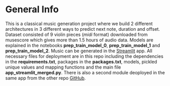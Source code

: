 # General Info
This is a classical music generation project where we build 2 different architectures in 3 different ways to predict next note, duration and offset. Dataset consisted of 9 violin pieces (*midi* format) downloaded from musescore which gives more than 1.5 hours of audio data. Models are explained in the notebooks **prep_train_model_0**, **prep_train_model_1** and **prep_train_model_2**. Music can be generated in the [Streamlit](https://share.streamlit.io/twrzeszcz/music-generation-streamlit/main/app_streamlit_merged.py) app. All necessary files for deployment are in this repo including the dependencies in the **requirements.txt**, packages in the **packages.txt**, models, pickled unique values and mapping functions and the main file **app_streamlit_merged.py**. There is also a second module deoployed in the same app from the other repo [GitHub](https://github.com/twrzeszcz/music-genre-classification).
